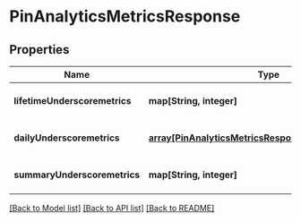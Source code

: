 # PinAnalyticsMetricsResponse

## Properties
Name | Type | Description | Notes
------------ | ------------- | ------------- | -------------
**lifetimeUnderscoremetrics** | **map[String, integer]** |  | [optional] [default to null]
**dailyUnderscoremetrics** | [**array[PinAnalyticsMetricsResponseDailyMetricsInner]**](PinAnalyticsMetricsResponseDailyMetricsInner.md) |  | [optional] [default to null]
**summaryUnderscoremetrics** | **map[String, integer]** |  | [optional] [default to null]

[[Back to Model list]](../README.md#documentation-for-models) [[Back to API list]](../README.md#documentation-for-api-endpoints) [[Back to README]](../README.md)


